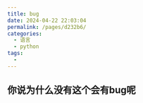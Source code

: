 ```yaml
---
title: bug
date: 2024-04-22 22:03:04
permalink: /pages/d232b6/
categories:
  - 语言
  - python
tags:
  - 
---
```

## 你说为什么没有这个会有bug呢
